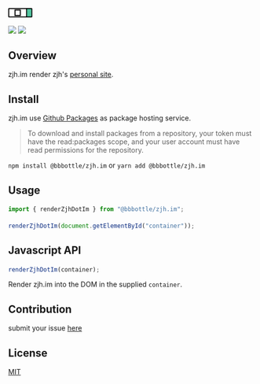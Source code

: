 <img src="docs/images/logo.png?raw=true" alt="zjh.im logo" width="50" >
<br/>
<p>
  <img src="https://img.shields.io/github/package-json/v/bbbottle/zjh.im?color=rgb%2881%2C%20196%2C%20159%29" />
  <img src="https://img.shields.io/github/last-commit/bbbottle/zjh.im?color=%23ff8888" />
</p>

## Overview

zjh.im render zjh's [personal site](https://zjh.im).

## Install

zjh.im use [Github Packages](https://docs.github.com/en/packages/learn-github-packages/about-github-packages) as package hosting service.

> To download and install packages from a repository, your token must have the read:packages scope, and your user account must have read permissions for the repository.

`npm install @bbbottle/zjh.im` or `yarn add @bbbottle/zjh.im`

## Usage

```javascript
import { renderZjhDotIm } from "@bbbottle/zjh.im";

renderZjhDotIm(document.getElementById("container"));
```

## Javascript API

```javascript
renderZjhDotIm(container);
```

Render zjh.im into the DOM in the supplied `container`.

## Contribution

submit your issue [here](https://github.com/bbbottle/zjh.im/issues)

## License

[MIT](https://github.com/bbbottle/zjh.im/blob/main/LICENSE)
